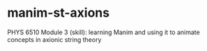 # manim-st-axions
PHYS 6510 Module 3 (skill): learning Manim and using it to animate concepts in axionic string theory
